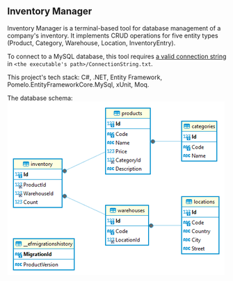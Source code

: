 ## Inventory Manager

Inventory Manager is a terminal-based tool for database management of a company's inventory. It implements CRUD operations for five entity types (Product, Category, Warehouse, Location, InventoryEntry).

To connect to a MySQL database, this tool requires [a valid connection string](https://mysqlconnector.net/connection-options/) in `<the executable's path>/ConnectionString.txt`.

This project's tech stack: C#, .NET, Entity Framework, Pomelo.EntityFrameworkCore.MySql, xUnit, Moq.

The database schema:
![database schema](docs/database-schema.png)
